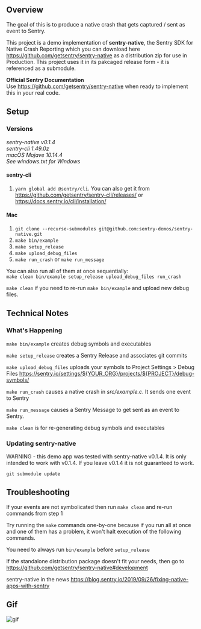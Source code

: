 ## Overview
The goal of this is to produce a native crash that gets captured / sent as event to Sentry.

This project is a demo implementation of **sentry-native**, the Sentry SDK for Native Crash Reporting which you can download here https://github.com/getsentry/sentry-native as a distribution zip for use in Production. This project uses it in its pakcaged release form - it is referenced as a submodule.

**Official Sentry Documentation**  
Use https://github.com/getsentry/sentry-native when ready to implement this in your real code.

## Setup
### Versions
*sentry-native v0.1.4*  
*sentry-cli 1.49.0z*  
*macOS Mojave 10.14.4*  
*See windows.txt for Windows*


#### sentry-cli
1. `yarn global add @sentry/cli`. You can also get it from https://github.com/getsentry/sentry-cli/releases/ or https://docs.sentry.io/cli/installation/


#### Mac
1. `git clone --recurse-submodules git@github.com:sentry-demos/sentry-native.git`
2. `make bin/example`
3. `make setup_release`
4. `make upload_debug_files`
5. `make run_crash` or `make run_message`

You can also run all of them at once sequentially:  
`make clean bin/example setup_release upload_debug_files run_crash`

`make clean` if you need to re-run `make bin/example` and upload new debug files.

## Technical Notes
### What's Happening
`make bin/example` creates debug symbols and executables  

`make setup_release` creates a Sentry Release and associates git commits

`make upload_debug_files` uploads your symbols to Project Settings > Debug Files https://sentry.io/settings/${YOUR_ORG}/projects/${PROJECT}/debug-symbols/  

`make run_crash` causes a native crash in *src/example.c*. It sends one event to Sentry

`make run_message` causes a Sentry Message to get sent as an event to Sentry.

`make clean` is for re-generating debug symbols and executables


### Updating sentry-native
WARNING - this demo app was tested with sentry-native v0.1.4. It is only intended to work with v0.1.4. If you leave v0.1.4 it is not guaranteed to work. 
```
git submodule update
```

## Troubleshooting
If your events are not symbolicated then run `make clean` and re-run commands from step 1

Try running the `make` commands one-by-one because if you run all at once and one of them has a problem, it won't halt execution of the following commands.

You need to always run `bin/example` before `setup_release`

If the standalone distribution package doesn't fit your needs, then go to https://github.com/getsentry/sentry-native#development

sentry-native in the news https://blog.sentry.io/2019/09/26/fixing-native-apps-with-sentry

## Gif
![gif](screenshots/sentry-native-2-events-150.gif)
